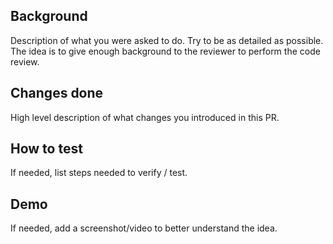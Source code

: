 ## Background

Description of what you were asked to do. Try to be as detailed as possible.
The idea is to give enough background to the reviewer to perform the code review.

## Changes done

High level description of what changes you introduced in this PR.

## How to test

If needed, list steps needed to verify / test.

## Demo

If needed, add a screenshot/video to better understand the idea.
